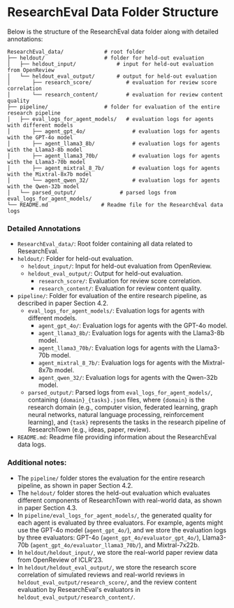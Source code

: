 

# ResearchEval Data Folder Structure

Below is the structure of the ResearchEval data folder along with detailed annotations:

```plaintext
ResearchEval_data/             # root folder
├── heldout/                   # folder for held-out evaluation
│   ├── heldout_input/             # input for held-out evaluation from OpenReview
│   └── heldout_eval_output/       # output for held-out evaluation
│       ├── research_score/           # evaluation for review score correlation
│       └── research_content/         # evaluation for review content quality
├── pipeline/                  # folder for evaluation of the entire research pipeline
│   ├── eval_logs_for_agent_models/   # evaluation logs for agents with different models
│       ├── agent_gpt_4o/               # evaluation logs for agents with the GPT-4o model
│       ├── agent_llama3_8b/            # evaluation logs for agents with the Llama3-8b model
│       ├── agent_llama3_70b/           # evaluation logs for agents with the Llama3-70b model
│       ├── agent_mixtral_8_7b/         # evaluation logs for agents with the Mixtral-8x7b model
│       └── agent_qwen_32/              # evaluation logs for agents with the Qwen-32b model
│   └── parsed_output/              # parsed logs from eval_logs_for_agent_models/
└── README.md                 # Readme file for the ResearchEval data logs
```

### Detailed Annotations

- `ResearchEval_data/`: Root folder containing all data related to ResearchEval.
- `heldout/`: Folder for held-out evaluation.
  - `heldout_input/`: Input for held-out evaluation from OpenReview.
  - `heldout_eval_output/`: Output for held-out evaluation.
    - `research_score/`: Evaluation for review score correlation.
    - `research_content/`: Evaluation for review content quality.
- `pipeline/`: Folder for evaluation of the entire research pipeline, as described in paper Section 4.2.
  - `eval_logs_for_agent_models/`: Evaluation logs for agents with different models.
    - `agent_gpt_4o/`: Evaluation logs for agents with the GPT-4o model.
    - `agent_llama3_8b/`: Evaluation logs for agents with the Llama3-8b model.
    - `agent_llama3_70b/`: Evaluation logs for agents with the Llama3-70b model.
    - `agent_mixtral_8_7b/`: Evaluation logs for agents with the Mixtral-8x7b model.
    - `agent_qwen_32/`: Evaluation logs for agents with the Qwen-32b model.
  - `parsed_output/`: Parsed logs from `eval_logs_for_agent_models/`, containing `{domain}_{tasks}.json` files, where `{domain}` is the research domain (e.g., computer vision, federated learning, graph neural networks, natural language processing, reinforcement learning), and `{task}` represents the tasks in the research pipeline of ResearchTown (e.g., ideas, paper, review).
- `README.md`: Readme file providing information about the ResearchEval data logs.

### Additional notes:

- The `pipeline/` folder stores the evaluation for the entire research pipeline, as shown in paper Section 4.2.
- The `heldout/` folder stores the held-out evaluation which evaluates different components of ResearchTown with real-world data, as shown in paper Section 4.3.
- In `pipeline/eval_logs_for_agent_models/`, the generated quality for each agent is evaluated by three evaluators. For example, agents might use the GPT-4o model (`agent_gpt_4o/`), and we store the evaluation logs by three evaluators: GPT-4o (`agent_gpt_4o/evaluator_gpt_4o/`), Llama3-70b (`agent_gpt_4o/evaluator_llama3_70b/`), and Mixtral-7x22b.
- In `heldout/heldout_input/`, we store the real-world paper review data from OpenReview of ICLR'23.
- In `heldout/heldout_eval_output/`, we store the research score correlation of simulated reviews and real-world reviews in `heldout_eval_output/research_score/`, and the review content evaluation by ResearchEval's evaluators in `heldout_eval_output/research_content/`.
